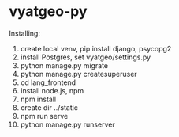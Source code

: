# vyatgeo-py
Installing:

1. create local venv, pip install django, psycopg2
2. install Postgres, set vyatgeo/settings.py
3. python manage.py migrate
4. python manage.py createsuperuser
5. cd lang_frontend
6. install node.js, npm
7. npm install
8. create dir ../static
9. npm run serve
10. python manage.py runserver
